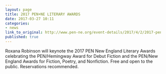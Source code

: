 ```yaml
---
layout: page
title: 2017 PEN+NE LITERARY AWARDS
date: 2017-03-27 10:11
categories:
- news
link_to_original: http://www.pen-ne.org/event-details/2017/4/2/2017-penne-literary-awards
published: true
---
```



Roxana Robinson will keynote the 2017 PEN New England Literary Awards celebrating the PEN/Hemingway Award for Debut Fiction and the PEN/New England Awards for Fiction, Poetry, and Nonfiction. Free and open to the public. Reservations recommended.
